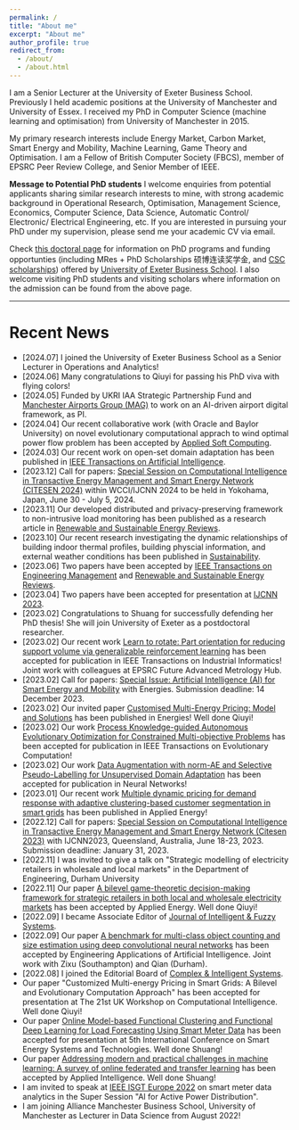 ```yaml
---
permalink: /
title: "About me"
excerpt: "About me"
author_profile: true
redirect_from: 
  - /about/
  - /about.html
---
```


I am a Senior Lecturer at the University of Exeter Business School. Previously I held academic positions at the University of Manchester and University of Essex. I received my PhD in Computer Science (machine learning and optimisation) from University of Manchester in 2015. 

My primary research interests include Energy Market, Carbon Market, Smart Energy and Mobility,  Machine Learning, Game Theory and Optimisation. I am a Fellow of British Computer Society (FBCS), member of EPSRC Peer Review College, and Senior Member of IEEE. 

**Message to Potential PhD students** I welcome enquiries from potential applicants sharing similar research interests to mine, with strong academic background in Operational Research, Optimisation, Management Science, Economics, Computer Science, Data Science, Automatic Control/ Electronic/ Electrical Engineering, etc. If you are interested in pursuing your PhD under my supervision, please send me your academic CV via email.

Check [this doctoral page](https://business-school.exeter.ac.uk/study/doctoral/) for information on PhD programs and funding opportunties (including MRes + PhD Scholarships 硕博连读奖学金, and [CSC scholarships](https://www.exeter.ac.uk/study/pg-research/csc-scholarships/)) offered by [University of Exeter Business School](https://business-school.exeter.ac.uk/). I also welcome visiting PhD students and visiting scholars where information on the admission can be found from the above page. 

---

Recent News
===
* [2024.07] I joined the University of Exeter Business School as a Senior Lecturer in Operations and Analytics! 
* [2024.06] Many congratulations to Qiuyi for passing his PhD viva with flying colors! 
* [2024.05] Funded by UKRI IAA Strategic Partnership Fund and [Manchester Airports Group (MAG)](https://www.magairports.com/) to work on an AI-driven airport digital framework, as PI.  
* [2024.04] Our recent collaborative work (with Oracle and Baylor University) on novel evolutionary computational apprach to wind optimal power flow problem has been accepted by [Applied Soft Computing](https://www.sciencedirect.com/science/article/pii/S1568494624004368). 
* [2024.03] Our recent work on open-set domain adaptation has been published in [IEEE Transactions on Artificial Intelligence](https://ieeexplore.ieee.org/abstract/document/10478452).
* [2023.12] Call for papers: [Special Session on Computational Intelligence in Transactive Energy Management and Smart Energy Network (CITESEN 2024)](https://sites.google.com/view/wcci-citesen2024/home) within WCCI/IJCNN 2024 to be held in Yokohama, Japan, June 30 - July 5, 2024. 
* [2023.11] Our developed distributed and privacy-preserving framework to non-intrusive load monitoring has been published as a research article in [Renewable and Sustainable Energy Reviews](https://www.sciencedirect.com/journal/renewable-and-sustainable-energy-reviews).
* [2023.10] Our recent research investigating the dynamic relationships of building indoor thermal profiles, building physcial information, and external weather conditions has been published in [Sustainability](https://www.mdpi.com/2071-1050/15/21/15489). 
* [2023.06] Two papers have been accepted by [IEEE Transactions on Engineering Management](https://ieeexplore.ieee.org/abstract/document/10124463) and [Renewable and Sustainable Energy Reviews](https://arxiv.org/abs/2305.15071).
* [2023.04] Two papers have been accepted for presentation at [IJCNN 2023](https://2023.ijcnn.org/). 
* [2023.02] Congratulations to Shuang for successfully defending her PhD thesis! She will join University of Exeter as a postdoctoral researcher. 
* [2023.02] Our recent work [Learn to rotate: Part orientation for reducing support volume via generalizable reinforcement learning](https://ieeexplore.ieee.org/abstract/document/10054468) has been accepted for publication in IEEE Transactions on Industrial Informatics! Joint work with colleagues at EPSRC Future Advanced Metrology Hub.
* [2023.02] Call for papers: [Special Issue: Artificial Intelligence (AI) for Smart Energy and Mobility](https://www.mdpi.com/journal/energies/special_issues/23X4D4V1O9) with Energies. Submission deadline: 14 December 2023. 
* [2023.02] Our invited paper [Customised Multi-Energy Pricing: Model and Solutions](https://www.mdpi.com/1996-1073/16/4/2080) has been published in Energies! Well done Qiuyi! 
* [2023.02] Our work [Process Knowledge-guided Autonomous Evolutionary Optimization for Constrained Multi-objective Problems](https://ieeexplore.ieee.org/abstract/document/10040230) has been accepted for publication in IEEE Transactions on Evolutionary Computation! 
* [2023.02] Our work [Data Augmentation with norm-AE and Selective Pseudo-Labelling for Unsupervised Domain Adaptation](https://www.sciencedirect.com/science/article/pii/S0893608023000692) has been accepted for publication in Neural Networks!
* [2023.01] Our recent work [Multiple dynamic pricing for demand response with adaptive clustering-based customer segmentation in smart grids](https://www.sciencedirect.com/science/article/abs/pii/S0306261922018839) has been published in Applied Energy!
* [2022.12] Call for papers: [Special Session on Computational Intelligence in Transactive Energy Management and Smart Energy Network (Citesen 2023)](https://sites.google.com/view/ijcnn-citesen-2023) with IJCNN2023, Queensland, Australia, June 18-23, 2023. Submission deadline: January 31, 2023. 
* [2022.11] I was invited to give a talk on "Strategic modelling of electricity retailers in wholesale and local markets" in the Department of Engineering, Durham University
* [2022.11] Our paper [A bilevel game-theoretic decision-making framework for strategic retailers in both local and wholesale electricity markets](https://www.sciencedirect.com/science/article/pii/S0306261922015689) has been accepted by Applied Energy. Well done Qiuyi! 
* [2022.09] I became Associate Editor of [Journal of Intelligent & Fuzzy Systems](https://www.iospress.com/catalog/journals/journal-of-intelligent-fuzzy-systems). 
* [2022.09] Our paper [A benchmark for multi-class object counting and size estimation using deep convolutional neural networks](https://www.sciencedirect.com/science/article/pii/S0952197622004390) has been accepted by Engineering Applications of Artificial Intelligence. Joint work with Zixu (Southampton) and Qian (Durham). 
* [2022.08] I joined the Editorial Board of [Complex & Intelligent Systems](https://www.springer.com/journal/40747/). 
* Our paper "Customized Multi-energy Pricing in Smart Grids: A Bilevel and Evolutionary Computation Approach" has been accepted for presentation at The 21st UK Workshop on Computational Intelligence. Well done Qiuyi! 
* Our paper [Online Model-based Functional Clustering and Functional Deep Learning for Load Forecasting Using Smart Meter Data](https://ieeexplore.ieee.org/document/9898445) has been accepted for presentation at 5th International Conference on Smart Energy Systems and Technologies. Well done Shuang! 
* Our paper [Addressing modern and practical challenges in machine learning: A survey of online federated and transfer learning](https://link.springer.com/article/10.1007/s10489-022-04065-3) has been accepted by Applied Intelligence. Well done Shuang! 
* I am invited to speak at [IEEE ISGT Europe 2022](https://ieee-isgt-europe.org/) on smart meter data analytics in the Super Session "AI for Active Power Distribution". 
* I am joining Alliance Manchester Business School, University of Manchester as Lecturer in Data Science from August 2022! 
